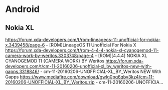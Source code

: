 # Android

## Nokia XL

https://forum.xda-developers.com/t/rom-lineageos-11-unofficial-for-nokia-x.3439458/page-6 - [ROM]LineageOS 11 Unofficial For Nokia X
https://forum.xda-developers.com/t/rom-4-4-4-nokia-xl-cyanogemod-11-camera-work-by-weritos.3303748/page-4 - [ROM][4.4.4] NOKIA XL CYANOGEMOD 11 {CAMERA WORK} BY Weritos
https://forum.xda-developers.com/t/cm-11-20160206-unofficial-xl_by_weritos-new-with-gapps.3318846/ - cm-11-20160206-UNOFFICIAL-XL_BY_Weritos NEW With Gapps
https://www.mediafire.com/download/gwlg0pq6qbv3kz4/cm-11-20160206-UNOFFICIAL-XL_BY_Weritos.zip - cm-11-20160206-UNOFFICIA...
